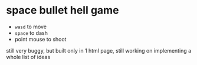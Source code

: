 # space bullet hell game

- `wasd` to move
- `space` to dash 
- point mouse to shoot

still very buggy, but built only in 1 html page, still working on implementing a whole list of ideas
